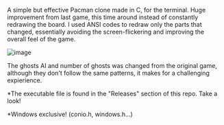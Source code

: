 A simple but effective Pacman clone made in C, for the terminal. Huge improvement from last game, this time around instead of constantly redrawing the board. I used ANSI codes to redraw only the parts that changed, essentially avoiding the screen-flickering and improving the overall feel of the game.

![image](https://github.com/user-attachments/assets/2afedb6f-9011-4ee7-8a20-b337e70c4004)

The ghosts AI and number of ghosts was changed from the original game, although they don't follow the same patterns, it makes for a challenging expierience. 

*The executable file is found in the "Releases" section of this repo. Take a look!

*Windows exclusive! (conio.h, windows.h...)

